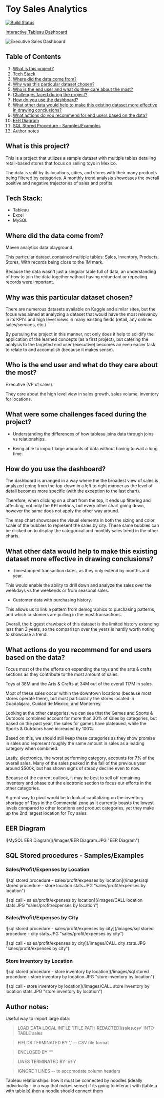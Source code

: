 # Toy Sales Analytics
[![Build Status](https://github.com/TheCaptainFalcon/toy-sales-analytics/script.svg?branch=master)](https://github.com/TheCaptainFalcon/toy-sales-analytics)

[Interactive Tableau Dashboard](https://public.tableau.com/app/profile/joseph708/viz/Draftp1/ExecutiveToys) 

![Executive Sales Dashboard](/images/md_images/Executive_Toys.PNG "Executive Sales Dashboard - Toy Sales in Mexico")

## Table of Contents
1. [What is this project?](#project-id)
2. [Tech Stack](#tech-id)
3. [Where did the data come from?](#data-id)
4. [Why was this particular dataset chosen?](#purpose-id)
5. [Who is the end user and what do they care about the most?](#enduser-id)
7. [Challenges faced during the project?](#challenge-id)
8. [How do you use the dashboard?](#instruction-id)
9. [What other data would help to make this existing dataset more effective in drawing conclusions?](#moredata-id)
10. [What actions do you recommend for end users based on the data?](#recommend-id)
11. [EER Diagram](#eer-id)
12. [SQL Stored Procedure - Samples/Examples](#sql-id)
13. [Author notes](#author-id)

<div id='project-id'>

## What is this project?

This is a project that utilizes a sample dataset with multiple tables detailing retail-based stores that focus on selling toys in Mexico. 

The data is split by its locations, cities, and stores with their many products being filtered by categories. A monthly trend analysis showcases the overall positive and negative trajectories of sales and profits.

<div id='tech-id'>

## Tech Stack:

- Tableau 
- Excel
- MySQL

<div id='data-id'>

## Where did the data come from?
Maven analytics data playground.

This particular dataset contained multiple tables: Sales, Inventory, Products, Stores, With records being close to the 1M mark.

Because the data wasn't just a singular table full of data, an understanding of how to join the data together without having redundant or repeating records were important.

<div id='purpose-id'>

## Why was this particular dataset chosen?
There are numerous datasets available on Kaggle and similar sites, but the focus was aimed at analyzing a dataset that would have the most relevancy in its KPI's and high level views in many existing fields (retail, any onlines sales/services, etc.)
        
By pursuing the project in this manner, not only does it help to solidify the application of the learned concepts (as a first project), but catering the analysis to the targeted end user (executive) becomes an even easier task to relate to and accomplish (because it makes sense).

<div id='enduser-id'>

## Who is the end user and what do they care about the most?

Executive (VP of sales).

They care about the high level view in sales growth, sales volume, inventory for locations.

<div id='challenge-id'>

## What were some challenges faced during the project?
- Understanding the differences of how tableau joins data through joins vs relationships.

- Being able to import large amounts of data without having to wait a long time.

<div id='instruction-id'>

## How do you use the dashboard?

The dashboard is arranged in a way where the the broadest view of sales is analyzed going from the top-down in a left to right manner as the level of detail becomes more specific (with the exception to the last chart).

Therefore, when clicking on a chart from the top, it ends up filtering and affecting, not only the KPI metrics, but every other chart going down, however the same does not apply the other way around.

The map chart showcases the visual elements in both the sizing and color scale of the bubbles to represent the sales by city. These same bubbles can be clicked on to display the categorical and monthly sales trend in the other charts.

<div id='moredata-id'>

## What other data would help to make this existing dataset more effective in drawing conclusions?

 - Timestamped transaction dates, as they only extend by months and year. 

This would enable the ability to drill down and analyze the sales over the weekdays vs the weekends or from seasonal sales.

- Customer data with purchasing history. 

This allows us to link a pattern from demographics to purchasing patterns, and which customers are pulling in the most transactions.

Overall, the biggest drawback of this dataset is the limited history extending less than 2 years, so the comparison over the years is hardly worth noting to showcase a trend.

<div id='recommend-id'>

## What actions do you recommend for end users based on the data?

Focus most of the the efforts on expanding the toys and the arts & crafts sections as they contribute to the most amount of sales:

Toys at 38M and the Arts & Crafts at 34M out of the overall 117M in sales.

Most of these sales occur within the downtown locations (because most stores operate there), but most particularly the stores located in Guadalajara, Cuidad de Mexico, and Monterrey.

Looking at the other categories, we can see that the Games and Sports & Outdoors combined account for more than 30% of sales by categories, but based on the past year, the sales for games have plateaued, while the Sports & Outdoors have increased by 100%. 

Based on this, we should still keep these categories as they show promise in sales and represent roughly the same amount in sales as a leading category when combined.

Lastly, electronics, the worst performing category, accounts for 7% of the overall sales. Many of the sales peaked in the fall of the previous year around $500k, but has shown signs of steady decline even to now. 

Because of the current outlook, it may be best to sell off remaining inventory and phase out the electronic section to focus our efforts in the other categories. 

A great way to pivot would be to look at capitalizing on the inventory shortage of Toys in the Commercial zone as it currently boasts the lowest levels compared to other locations and product categories, yet they make up the 2nd largest location for Toy sales.

<div id='eer-id'>

## EER Diagram 

![MySQL EER Diagram](/images/EER Diagram.JPG "EER Diagram")

<div id='sql-id'>

## SQL Stored procedures - Samples/Examples

### Sales/Profit/Expenses by Location

![sql stored procedure - sales/profit/expenses by location](/images/sql stored procedure - store location stats.JPG "sales/profit/expenses by location")

![sql call - sales/profit/expenses by location](/images/CALL location stats.JPG "sales/profit/expenses by location")

### Sales/Profit/Expenses by City

![sql stored procedure - sales/profit/expenses by city](/images/sql stored procedure - city stats.JPG "sales/profit/expenses by city")

![sql call - sales/profit/expenses by city](/images/CALL city stats.JPG "sales/profit/expenses by city")

### Store Inventory by Location

![sql stored procedure - store inventory by location](/images/sql stored procedure - store inventory by location.JPG "store inventory by location")

![sql call - store inventory by location](/images/CALL store inventory by location stats.JPG "store inventory by location")


<div id='author-id'>

## Author notes:

Useful way to import large data:
> LOAD DATA LOCAL INFILE '[FILE PATH REDACTED]/sales.csv' INTO TABLE sales

> FIELDS TERMINATED BY ',' -- CSV file format

> ENCLOSED BY '"'

> LINES TERMINATED BY '\r\n'

> IGNORE 1 LINES -- to accomodate column headers

Tableau relationships: how it must be connected by noodles (ideally individually - in a way that makes sense) if its going to interact with (table a with table b) then a noodle should connect them
